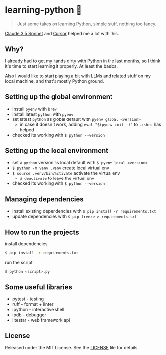 # learning-python 🐍

> Just some takes on learning Python, simple stuff, nothing too fancy.

[Claude 3.5 Sonnet](https://www.anthropic.com/claude) and [Cursor](https://www.cursor.com/) helped me a lot with this.

## Why?

I already had to get my hands dirty with Python in the last months, so I think it's time to start learning it properly. At least the basics.

Also I would like to start playing a bit with LLMs and related stuff on my local machine, and that's mostly Python ground.

## Setting up the global environment

- install `pyenv` with `brew`
- install latest `python` with `pyenv`
- set latest `python` as global default with `pyenv global <version>`
  - in case it doesn't work, adding `eval "$(pyenv init -)"` to `.zshrc` has helped
- checked its working with `$ python --version`

## Setting up the local environment
- set a `python` version as local default with `$ pyenv local <version>`
- `$ python -m venv .venv` create local virtual env
- `$ source .venv/bin/activate` activate the virtual env
  - `$ deactivate` to leave the virtual env
- checked its working with `$ python --version`

## Managing dependencies

- install existing dependencies with `$ pip install -r requirements.txt`
- update dependencies with `$ pip freeze > requirements.txt`

## How to run the projects

install dependencies

```bash
$ pip install -r requirements.txt
```

run the script

```bash
$ python <script>.py
```

## Some useful libraries

- pytest - testing
- ruff - format + linter
- ipython - interactive shell
- ipdb - debugger
- litestar - web framework api

## License

Released under the MIT License. See the [LICENSE](LICENSE) file for details.
